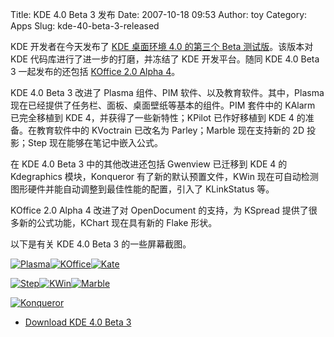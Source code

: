 Title: KDE 4.0 Beta 3 发布
Date: 2007-10-18 09:53
Author: toy
Category: Apps
Slug: kde-40-beta-3-released

KDE 开发者在今天发布了 [KDE 桌面环境 4.0 的第三个 Beta
测试版](http://www.kde.org/announcements/announce-4.0-beta3.php)。该版本对
KDE 代码库进行了进一步的打磨，并冻结了 KDE 开发平台。随同 KDE 4.0 Beta 3
一起发布的还包括 [KOffice 2.0 Alpha
4](http://www.koffice.org/announcements/announce-2.0alpha4.php)。

KDE 4.0 Beta 3 改进了 Plasma 组件、PIM 软件、以及教育软件。其中，Plasma
现在已经提供了任务栏、面板、桌面壁纸等基本的组件。PIM 套件中的 KAlarm
已完全移植到 KDE 4，并获得了一些新特性；KPilot 已作好移植到 KDE 4
的准备。在教育软件中的 KVoctrain 已改名为 Parley；Marble 现在支持新的 2D
投影；Step 现在能够在笔记中嵌入公式。

在 KDE 4.0 Beta 3 中的其他改进还包括 Gwenview 已迁移到 KDE 4 的
Kdegraphics 模块，Konqueror 有了新的默认预置文件，KWin
现在可自动检测图形硬件并能自动调整到最佳性能的配置，引入了 KLinkStatus
等。

KOffice 2.0 Alpha 4 改进了对 OpenDocument 的支持，为 KSpread
提供了很多新的公式功能，KChart 现在具有新的 Flake 形状。

以下是有关 KDE 4.0 Beta 3 的一些屏幕截图。

[![Plasma](http://i.linuxtoy.org/i/kde4b3/kde4b3-plasma-thumb.png)](http://i.linuxtoy.org/i/kde4b3/kde4b3-plasma.png)[![KOffice](http://i.linuxtoy.org/i/kde4b3/kde4b3-koffice-thumb.png)](http://i.linuxtoy.org/i/kde4b3/kde4b3-koffice.png)[![Kate](http://i.linuxtoy.org/i/kde4b3/kde4b3-kate-thumb.png)](http://i.linuxtoy.org/i/kde4b3/kde4b3-kate.png)  

[![Step](http://i.linuxtoy.org/i/kde4b3/kde4b3-edu-step-thumb.png)](http://i.linuxtoy.org/i/kde4b3/kde4b3-edu-step.png)[![KWin](http://i.linuxtoy.org/i/kde4b3/kde4b3-kwin-composite-thumb.png)](http://i.linuxtoy.org/i/kde4b3/kde4b3-kwin-composite.png)[![Marble](http://i.linuxtoy.org/i/kde4b3/kde4b3-edu-marble-thumb.png)](http://i.linuxtoy.org/i/kde4b3/kde4b3-edu-marble.png)  

[![Konqueror](http://i.linuxtoy.org/i/kde4b3/kde4b3-konqueror-thumb.png)](http://i.linuxtoy.org/i/kde4b3/kde4b3-konqueror.png)

- [Download KDE 4.0 Beta 3](http://www.kde.org/info/3.94.php)
